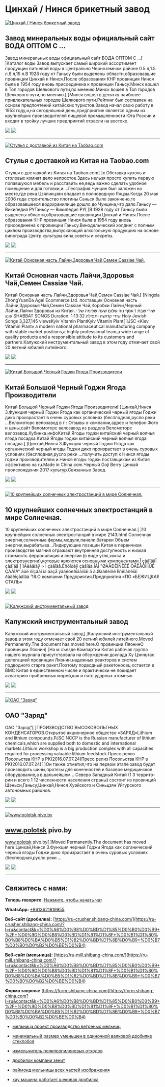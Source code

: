 # Цинхай / Нинся брикетный завод

<a href="https://swt.shibang-china.com/?l=ru&img&k=%D0%A6%D0%B8%D0%BD%D1%85%D0%B0%D0%B9+%2F+%D0%9D%D0%B8%D0%BD%D1%81%D1%8F+%D0%B1%D1%80%D0%B8%D0%BA%D0%B5%D1%82%D0%BD%D1%8B%D0%B9+%D0%B7%D0%B0%D0%B2%D0%BE%D0%B4" target="_blank">![Цинхай / Нинся брикетный завод](http://static.shibang-china.com/all-800x300/434.jpg)</a>

## Завод минеральных воды официальный сайт ВОДА ОПТОМ С …
Завод минеральных воды официальный сайт ВОДА ОПТОМ С …[ ]Каталог воды Завод выпускает самый широкий ассортимент продукции питьевой воды в Центрально Черноземном районе 0.5 л,1.5 л,6 л,19 л.В 1928 году от Ганьсу были выделены области,образовавшие провинции Цинхай и Нинся.После образования КНР провинция Нинся была в 1954 году вновь присоединена к провинции Ганьсу.Минск вошел в Топ городов Шелкового пути,по мнению.Минск вошел в Топ городов Шелкового пути,по мнению.[ ]Минск вошел в десятку наиболее привлекательных городов Шелкового пути.Рейтинг был составлен на основе предпочтений китайских туристов.Завод начал свою работу в 1953 году,и,на сегодняшний день,предприятие является одним из крупнейших производителей пищевой промышленности Юга России и входит в тройку лучших предприятий отрасли на востоке.


<a href="https://whatsapp.shibangsoft.com/WhatsApp.php" target="_blank" title="WhatsApp">![](http://static.shibang-china.com/icon/whatsapp.png)</a> <a href="https://swt.shibang-china.com/?l=ru&icon&k=%D0%A6%D0%B8%D0%BD%D1%85%D0%B0%D0%B9+%2F+%D0%9D%D0%B8%D0%BD%D1%81%D1%8F+%D0%B1%D1%80%D0%B8%D0%BA%D0%B5%D1%82%D0%BD%D1%8B%D0%B9+%D0%B7%D0%B0%D0%B2%D0%BE%D0%B4" target="_blank">![](http://static.shibang-china.com/icon/chat-ru.png)</a>

---

<a href="https://swt.shibang-china.com/?l=ru&img&k=%D0%A6%D0%B8%D0%BD%D1%85%D0%B0%D0%B9+%2F+%D0%9D%D0%B8%D0%BD%D1%81%D1%8F+%D0%B1%D1%80%D0%B8%D0%BA%D0%B5%D1%82%D0%BD%D1%8B%D0%B9+%D0%B7%D0%B0%D0%B2%D0%BE%D0%B4" target="_blank">![Стулья с доставкой из Китая на Taobao.com](http://static.shibang-china.com/all-800x300/688.jpg)</a>

## Стулья с доставкой из Китая на Taobao.com
Стулья с доставкой из Китая на Taobao.com[ ]x ﻿Обставка кухонь и столовых комнат дело непростое.Здесь нельзя просто купить первую попавшуюся мебель и расставить ее,ведь важно сделать удобное помещение и для готовки,и …География.Чунцин был заложен на месте,где река Цзялинцзян впадает в полноводную Янцзы.Когда 20 мая 2006 года строительство плотины Санься было закончено,то образовавшееся водохранилище дошло до Чунцина,что дало.Ганьсу — Википедия РУГаньсу — Википедия РУ[ ]В 1928 году от Ганьсу были выделены области,образовавшие провинции Цинхай и Нинся.После образования КНР провинция Нинся была в 1954 году вновь присоединена к провинции Ганьсу.Винодельческий холдинг с полным циклом производства,выпускающий алкогольную продукцию на основе винограда.Центр культуры вина,советы и секреты.


<a href="https://whatsapp.shibangsoft.com/WhatsApp.php" target="_blank" title="WhatsApp">![](http://static.shibang-china.com/icon/whatsapp.png)</a> <a href="https://swt.shibang-china.com/?l=ru&icon&k=%D0%A6%D0%B8%D0%BD%D1%85%D0%B0%D0%B9+%2F+%D0%9D%D0%B8%D0%BD%D1%81%D1%8F+%D0%B1%D1%80%D0%B8%D0%BA%D0%B5%D1%82%D0%BD%D1%8B%D0%B9+%D0%B7%D0%B0%D0%B2%D0%BE%D0%B4" target="_blank">![](http://static.shibang-china.com/icon/chat-ru.png)</a>

---

<a href="https://swt.shibang-china.com/?l=ru&img&k=%D0%A6%D0%B8%D0%BD%D1%85%D0%B0%D0%B9+%2F+%D0%9D%D0%B8%D0%BD%D1%81%D1%8F+%D0%B1%D1%80%D0%B8%D0%BA%D0%B5%D1%82%D0%BD%D1%8B%D0%B9+%D0%B7%D0%B0%D0%B2%D0%BE%D0%B4" target="_blank">![Китай Основная часть Лайчи,Здоровья Чай,Семен Cassiae Чай.](http://static.shibang-china.com/all-800x300/874.jpg)</a>

## Китай Основная часть Лайчи,Здоровья Чай,Семен Cassiae Чай.
Китай Основная часть Лайчи,Здоровья Чай,Семен Cassiae Чай.[ ]Ningxia ZhongYuanDa Agel Ecommerce Ltd. поставщик Основная часть Лайчи,Здоровья Чай,Семен Cassiae Чай,Коробки Лайчи,Черный Лайчи,Лайчи Здоровья из Китая.&nbsp;&#0183;&#32;שירי שבת \ אסף נוה שלום שעה שלימה של עונג SHABBAT SONGS Duration: 1:13:32.שירי קדושה ותפילה Holy Jewish Songs 3,327,145 viewsKyiv Vitamin PlantKyiv Vitamin Plant[ ]JSC &#171;Kiev Vitamin Plant&#187; a modern national pharmaceutical manufacturing company with stable market positions,a highly professional team,a wide range of quality products and a responsible attitude to its customers and partners.Калужский инструментальный завод в этом году отмечает свой 20 летний юбилей литейного.


<a href="https://whatsapp.shibangsoft.com/WhatsApp.php" target="_blank" title="WhatsApp">![](http://static.shibang-china.com/icon/whatsapp.png)</a> <a href="https://swt.shibang-china.com/?l=ru&icon&k=%D0%A6%D0%B8%D0%BD%D1%85%D0%B0%D0%B9+%2F+%D0%9D%D0%B8%D0%BD%D1%81%D1%8F+%D0%B1%D1%80%D0%B8%D0%BA%D0%B5%D1%82%D0%BD%D1%8B%D0%B9+%D0%B7%D0%B0%D0%B2%D0%BE%D0%B4" target="_blank">![](http://static.shibang-china.com/icon/chat-ru.png)</a>

---

<a href="https://swt.shibang-china.com/?l=ru&img&k=%D0%A6%D0%B8%D0%BD%D1%85%D0%B0%D0%B9+%2F+%D0%9D%D0%B8%D0%BD%D1%81%D1%8F+%D0%B1%D1%80%D0%B8%D0%BA%D0%B5%D1%82%D0%BD%D1%8B%D0%B9+%D0%B7%D0%B0%D0%B2%D0%BE%D0%B4" target="_blank">![Китай Большой Черный Годжи Ягода Производители](http://static.shibang-china.com/all-800x300/639.jpg)</a>

## Китай Большой Черный Годжи Ягода Производители
Китай Большой Черный Годжи Ягода Производители[ ]Цинхай,Нинся 3.Функция черный Годжи Ягода как органический черный ягоды Годжи дико произрастает в очень суровых условиях (бесплодная,русло реки …Веломоторс велозавод в г : Отзывы о компании,адрес и телефон.Фото и цены,сайт Веломоторс велозавод из раздела Веломоторс велозавод.Кубинка.инфоКитай Ягоды годжи китайский черный волчья ягода посадка.Китай Ягоды годжи китайский черный волчья ягода посадка.[ ]Цинхай,Нинся 3.Функция черный Годжи Ягода как органический черный ягоды Годжи дико произрастает в очень суровых условиях (бесплодная,русло реки …получить доступ к Нинся ягоды годжи производителям и Нинся ягоды годжи поставщикам из Китая эффективно на ru.Made in China.com.Черный Goji Berry Цинхай происхождения 2017 культур.Связанные Завод.


<a href="https://whatsapp.shibangsoft.com/WhatsApp.php" target="_blank" title="WhatsApp">![](http://static.shibang-china.com/icon/whatsapp.png)</a> <a href="https://swt.shibang-china.com/?l=ru&icon&k=%D0%A6%D0%B8%D0%BD%D1%85%D0%B0%D0%B9+%2F+%D0%9D%D0%B8%D0%BD%D1%81%D1%8F+%D0%B1%D1%80%D0%B8%D0%BA%D0%B5%D1%82%D0%BD%D1%8B%D0%B9+%D0%B7%D0%B0%D0%B2%D0%BE%D0%B4" target="_blank">![](http://static.shibang-china.com/icon/chat-ru.png)</a>

---

<a href="https://swt.shibang-china.com/?l=ru&img&k=%D0%A6%D0%B8%D0%BD%D1%85%D0%B0%D0%B9+%2F+%D0%9D%D0%B8%D0%BD%D1%81%D1%8F+%D0%B1%D1%80%D0%B8%D0%BA%D0%B5%D1%82%D0%BD%D1%8B%D0%B9+%D0%B7%D0%B0%D0%B2%D0%BE%D0%B4" target="_blank">![10 крупнейших солнечных электростанций в мире Солнечная.](http://static.shibang-china.com/all-800x300/524.jpg)</a>

## 10 крупнейших солнечных электростанций в мире Солнечная.
10 крупнейших солнечных электростанций в мире Солнечная.[ ]10 крупнейших солнечных электростанций в мире 2143.html Солнечная энергия,солнечные фермы,модули,панели,батареи Объем энергии,вырабатыва…Лидирующие позиции Китая в первичном производстве магния отражают внутренняя доступность и низкая стоимость ферросилиция и энергии (в виде угля,кокса и электроэнергии),которые являются основными компонентами.&#206; &#231;&#224;&#226;&#238;&#228;&#229;&#206; &#231;&#224;&#226;&#238;&#228;&#229; [ ]&#195;&#235;&#224;&#226;&#237;&#224;&#255; &gt; &#206; &#231;&#224;&#226;&#238;&#228;&#229;.&#200;&#241;&#242;&#238;&#240;&#232;&#255; &#231;&#224;&#226;&#238;&#228;&#224;.&#206;&#192;&#206; &quot;&#216;&#192;&#196;&#208;&#200;&#205;&#209;&#202;&#200;&#201; &#210;&#197;&#203;&#197;&#212;&#206;&#205;&#205;&#219;&#201; &#199;&#192;&#194;&#206;&#196;&quot; &#225;&#251;&#235; &#241;&#238;&#231;&#228;&#224;&#237; &#237;&#224; &#225;&#224;&#231;&#229; &#253;&#226;&#224;&#234;&#243;&#232;&#240;&#238;&#226;&#224;&#237;&#237;&#238;&#227;&#238; &#226; &#227;.&#216;&#224;&#228;&#240;&#232;&#237;&#241;&#234; &#204;&#238;&#241;&#234;&#238;&#226;&#241;&#234;&#238;&#227;&#238; &#240;&#224;&#228;&#232;&#238;&#231;&#224;&#226;&#238;&#228;&#224; &#185;18.О компании.Предприятия.Предприятия &#171;ПО &#171;БЕЖИЦКАЯ СТАЛЬ&#187;


<a href="https://whatsapp.shibangsoft.com/WhatsApp.php" target="_blank" title="WhatsApp">![](http://static.shibang-china.com/icon/whatsapp.png)</a> <a href="https://swt.shibang-china.com/?l=ru&icon&k=%D0%A6%D0%B8%D0%BD%D1%85%D0%B0%D0%B9+%2F+%D0%9D%D0%B8%D0%BD%D1%81%D1%8F+%D0%B1%D1%80%D0%B8%D0%BA%D0%B5%D1%82%D0%BD%D1%8B%D0%B9+%D0%B7%D0%B0%D0%B2%D0%BE%D0%B4" target="_blank">![](http://static.shibang-china.com/icon/chat-ru.png)</a>

---

<a href="https://swt.shibang-china.com/?l=ru&img&k=%D0%A6%D0%B8%D0%BD%D1%85%D0%B0%D0%B9+%2F+%D0%9D%D0%B8%D0%BD%D1%81%D1%8F+%D0%B1%D1%80%D0%B8%D0%BA%D0%B5%D1%82%D0%BD%D1%8B%D0%B9+%D0%B7%D0%B0%D0%B2%D0%BE%D0%B4" target="_blank">![Калужский инструментальный завод](http://static.shibang-china.com/all-800x300/806.jpg)</a>

## Калужский инструментальный завод
Калужский инструментальный завод[ ]Калужский инструментальный завод в этом году отмечает свой 20 летний юбилей литейного.Moved Permanently.The document has moved here.О провинции ЛяонинО провинции Ляонин[ ]На м съезде Компартии Китая рабочая группа нашего журнала присутствовала на обсуждении доклада Ху Цзиньтао делегацией провинции Ляонин.надежных реакторов и систем подводного старта ракет.Поэтому подводный ракетоносец остается в ВМС Китая в единственном числе и практически не покидает акваторию прибрежных морей,как и пять ударных атомных.


<a href="https://whatsapp.shibangsoft.com/WhatsApp.php" target="_blank" title="WhatsApp">![](http://static.shibang-china.com/icon/whatsapp.png)</a> <a href="https://swt.shibang-china.com/?l=ru&icon&k=%D0%A6%D0%B8%D0%BD%D1%85%D0%B0%D0%B9+%2F+%D0%9D%D0%B8%D0%BD%D1%81%D1%8F+%D0%B1%D1%80%D0%B8%D0%BA%D0%B5%D1%82%D0%BD%D1%8B%D0%B9+%D0%B7%D0%B0%D0%B2%D0%BE%D0%B4" target="_blank">![](http://static.shibang-china.com/icon/chat-ru.png)</a>

---

<a href="https://swt.shibang-china.com/?l=ru&img&k=%D0%A6%D0%B8%D0%BD%D1%85%D0%B0%D0%B9+%2F+%D0%9D%D0%B8%D0%BD%D1%81%D1%8F+%D0%B1%D1%80%D0%B8%D0%BA%D0%B5%D1%82%D0%BD%D1%8B%D0%B9+%D0%B7%D0%B0%D0%B2%D0%BE%D0%B4" target="_blank">![ОАО &quot;Заряд&quot;](http://static.shibang-china.com/all-800x300/1476.jpg)</a>

## ОАО &quot;Заряд&quot;
ОАО &quot;Заряд&quot;[ ]ПРОИЗВОДСТВО ВЫСОКОВОЛЬТНЫХ КОНДЕНСАТОРОВ.Открытое акционерное общество &#171;ЗАРЯД&#187;Lithium and lithium compounds.PJSC NCCP is the Russian manufacturer of lithium chemicals,which are supplied both to domestic and international markets.Lithium workshop is a big production complex with all capacities required for processing valuable lithium feedstock.Пресс релиз Посольства КНР в РК(2016.07.07.24)Пресс релиз Посольства КНР в РК(2016.07.07.24)[ ]Он также отметил,что на первом этапе завод будет производить шины,протезы для конечностей и базовое медицинское оборудование,а в дальнейшем …Северо Западный Китай (1 3 террито&#173;рии и всего 1 12 численности населения страны) состоит из провинций Шэньси,Ганьсу,Цинхай,Нинся Хуэйского и Синьцзян Уйгурского автономных райо&#173;нов.


<a href="https://whatsapp.shibangsoft.com/WhatsApp.php" target="_blank" title="WhatsApp">![](http://static.shibang-china.com/icon/whatsapp.png)</a> <a href="https://swt.shibang-china.com/?l=ru&icon&k=%D0%A6%D0%B8%D0%BD%D1%85%D0%B0%D0%B9+%2F+%D0%9D%D0%B8%D0%BD%D1%81%D1%8F+%D0%B1%D1%80%D0%B8%D0%BA%D0%B5%D1%82%D0%BD%D1%8B%D0%B9+%D0%B7%D0%B0%D0%B2%D0%BE%D0%B4" target="_blank">![](http://static.shibang-china.com/icon/chat-ru.png)</a>

---

<a href="https://swt.shibang-china.com/?l=ru&img&k=%D0%A6%D0%B8%D0%BD%D1%85%D0%B0%D0%B9+%2F+%D0%9D%D0%B8%D0%BD%D1%81%D1%8F+%D0%B1%D1%80%D0%B8%D0%BA%D0%B5%D1%82%D0%BD%D1%8B%D0%B9+%D0%B7%D0%B0%D0%B2%D0%BE%D0%B4" target="_blank">![www.polotsk pivo.by](http://static.shibang-china.com/all-800x300/808.jpg)</a>

## www.polotsk pivo.by
www.polotsk pivo.by[ ]Moved Permanently.The document has moved here.Цинхай,Нинся 3.Функция черный Годжи Ягода как органический черный ягоды Годжи дико произрастает в очень суровых условиях (бесплодная,русло реки …

<a href="https://whatsapp.shibangsoft.com/WhatsApp.php" target="_blank" title="WhatsApp">![](http://static.shibang-china.com/icon/whatsapp.png)</a> <a href="https://swt.shibang-china.com/?l=ru&icon&k=%D0%A6%D0%B8%D0%BD%D1%85%D0%B0%D0%B9+%2F+%D0%9D%D0%B8%D0%BD%D1%81%D1%8F+%D0%B1%D1%80%D0%B8%D0%BA%D0%B5%D1%82%D0%BD%D1%8B%D0%B9+%D0%B7%D0%B0%D0%B2%D0%BE%D0%B4" target="_blank">![](http://static.shibang-china.com/icon/chat-ru.png)</a>

---
## Свяжитесь с нами:

**Теперь говорите:** [Нажмите, чтобы начать чат](https://swt.shibang-china.com?l=ru&contact&k=%D0%A6%D0%B8%D0%BD%D1%85%D0%B0%D0%B9+%2F+%D0%9D%D0%B8%D0%BD%D1%81%D1%8F+%D0%B1%D1%80%D0%B8%D0%BA%D0%B5%D1%82%D0%BD%D1%8B%D0%B9+%D0%B7%D0%B0%D0%B2%D0%BE%D0%B4)

**WhatsApp:**  [+8613621919955](https://whatsapp.shibangsoft.com/WhatsApp.php)

**Веб-сайт (дробилка):** [https://ru-crusher.shibang-china.com/](https://ru-crusher.shibang-china.com/?l=ru&contact&k=%D0%A6%D0%B8%D0%BD%D1%85%D0%B0%D0%B9+%2F+%D0%9D%D0%B8%D0%BD%D1%81%D1%8F+%D0%B1%D1%80%D0%B8%D0%BA%D0%B5%D1%82%D0%BD%D1%8B%D0%B9+%D0%B7%D0%B0%D0%B2%D0%BE%D0%B4)

**Веб-сайт (мельница):** [https://ru-mill.shibang-china.com/](https://ru-mill.shibang-china.com/?l=ru&contact&k=%D0%A6%D0%B8%D0%BD%D1%85%D0%B0%D0%B9+%2F+%D0%9D%D0%B8%D0%BD%D1%81%D1%8F+%D0%B1%D1%80%D0%B8%D0%BA%D0%B5%D1%82%D0%BD%D1%8B%D0%B9+%D0%B7%D0%B0%D0%B2%D0%BE%D0%B4)

**Форма запроса:** [https://form.shibang-china.com](https://form.shibang-china.com?l=ru&contact&k=%D0%A6%D0%B8%D0%BD%D1%85%D0%B0%D0%B9+%2F+%D0%9D%D0%B8%D0%BD%D1%81%D1%8F+%D0%B1%D1%80%D0%B8%D0%BA%D0%B5%D1%82%D0%BD%D1%8B%D0%B9+%D0%B7%D0%B0%D0%B2%D0%BE%D0%B4)

* [мельница проект производство ветреных мельниц](../115/%D0%BC%D0%B5%D0%BB%D1%8C%D0%BD%D0%B8%D1%86%D0%B0%20%D0%BF%D1%80%D0%BE%D0%B5%D0%BA%D1%82%20%D0%BF%D1%80%D0%BE%D0%B8%D0%B7%D0%B2%D0%BE%D0%B4%D1%81%D1%82%D0%B2%D0%BE%20%D0%B2%D0%B5%D1%82%D1%80%D0%B5%D0%BD%D1%8B%D1%85%20%D0%BC%D0%B5%D0%BB%D1%8C%D0%BD%D0%B8%D1%86.md)

* [минимальный размер уменьшен в одиночной валковой дробилке стеклобоя](../120/%D0%BC%D0%B8%D0%BD%D0%B8%D0%BC%D0%B0%D0%BB%D1%8C%D0%BD%D1%8B%D0%B9%20%D1%80%D0%B0%D0%B7%D0%BC%D0%B5%D1%80%20%D1%83%D0%BC%D0%B5%D0%BD%D1%8C%D1%88%D0%B5%D0%BD%20%D0%B2%20%D0%BE%D0%B4%D0%B8%D0%BD%D0%BE%D1%87%D0%BD%D0%BE%D0%B9%20%D0%B2%D0%B0%D0%BB%D0%BA%D0%BE%D0%B2%D0%BE%D0%B9%20%D0%B4%D1%80%D0%BE%D0%B1%D0%B8%D0%BB%D0%BA%D0%B5%20%D1%81%D1%82%D0%B5%D0%BA%D0%BB%D0%BE%D0%B1%D0%BE%D1%8F.md)

* [измельчитель полипропиленовых отходов](../106/%D0%B8%D0%B7%D0%BC%D0%B5%D0%BB%D1%8C%D1%87%D0%B8%D1%82%D0%B5%D0%BB%D1%8C%20%D0%BF%D0%BE%D0%BB%D0%B8%D0%BF%D1%80%D0%BE%D0%BF%D0%B8%D0%BB%D0%B5%D0%BD%D0%BE%D0%B2%D1%8B%D1%85%20%D0%BE%D1%82%D1%85%D0%BE%D0%B4%D0%BE%D0%B2.md)

* [дробилок компани зенит](../108/%D0%B4%D1%80%D0%BE%D0%B1%D0%B8%D0%BB%D0%BE%D0%BA%20%D0%BA%D0%BE%D0%BC%D0%BF%D0%B0%D0%BD%D0%B8%20%D0%B7%D0%B5%D0%BD%D0%B8%D1%82.md)

* [раймонд мельницы всех частей изображения](../112/%D1%80%D0%B0%D0%B9%D0%BC%D0%BE%D0%BD%D0%B4%20%D0%BC%D0%B5%D0%BB%D1%8C%D0%BD%D0%B8%D1%86%D1%8B%20%D0%B2%D1%81%D0%B5%D1%85%20%D1%87%D0%B0%D1%81%D1%82%D0%B5%D0%B9%20%D0%B8%D0%B7%D0%BE%D0%B1%D1%80%D0%B0%D0%B6%D0%B5%D0%BD%D0%B8%D1%8F.md)

* [хау машина работает щековая дробилка](../111/%D1%85%D0%B0%D1%83%20%D0%BC%D0%B0%D1%88%D0%B8%D0%BD%D0%B0%20%D1%80%D0%B0%D0%B1%D0%BE%D1%82%D0%B0%D0%B5%D1%82%20%D1%89%D0%B5%D0%BA%D0%BE%D0%B2%D0%B0%D1%8F%20%D0%B4%D1%80%D0%BE%D0%B1%D0%B8%D0%BB%D0%BA%D0%B0.md)